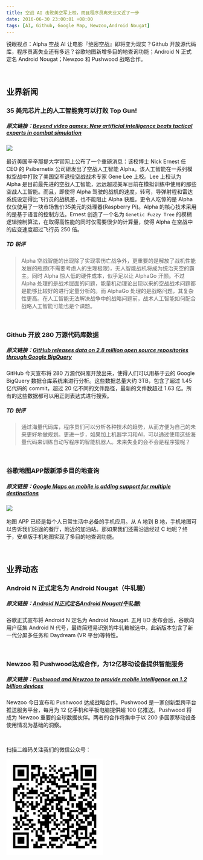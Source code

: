 ```yaml
---
title: 空战 AI 击败美空军上校，而且程序员离失业又近了一步
date: 2016-06-30 23:00:01 +08:00
tags: [AI, Github, Google Map, Newzoo,Android Nougat]
---
```


锐眼视点：Alpha 空战 AI 让电影『绝密空战』即将变为现实？Github 开放源代码库，程序员离失业还有多远？谷歌地图新增多目的地查询功能；Android N 正式定名 Android Nougat；Newzoo 和 Pushwood 战略合作。

<br>

## 业界新闻

### 35 美元芯片上的人工智能竟可以打败 Top Gun!

##### 原文链接：[Beyond video games: New artificial intelligence beats tactical experts in combat simulation](http://magazine.uc.edu/editors_picks/recent_features/alpha.html)

![](http://i1.piimg.com/567952/ca26f0282688a3ca.png)

最近美国辛辛那提大学官网上公布了一个重磅消息：该校博士 Nick Ernest 任 CEO 的 Psibernetix 公司研发出了空战人工智能 Alpha。该人工智能在一系列模拟空战中打败了美国空军退役空战战术专家 Gene Lee 上校。Lee 上校认为 Alpha 是目前最先进的空战人工智能，远远超过美军目前在模拟训练中使用的那些空战人工智能。而且，即使将 Alpha 驾驶的战机的速度，转弯，导弹射程和雷达系统设定得比飞行员的战机差，也不能阻止 Alpha 获胜。更令人吃惊的是 Alpha 仅仅使用了一块市场售价35美元的处理器(Raspberry Pi)。Alpha 的核心技术采用的是基于语言的控制方法。Ernest 创造了一个名为 `Genetic Fuzzy Tree` 的模糊逻辑控制算法，在取得高性能的同时仅需要很少的计算量，使得 Alpha 在空战中的应变速度超过飞行员 250 倍。

##### TD 锐评

> Alpha 空战智能的出现除了实现零伤亡战争外，更重要的是解放了战机性能发展的瓶颈(不需要考虑人的生理极限)，无人智能战机将成为统治天空的霸主。同时 Alpha 惊人低的硬件成本，似乎足以让 AlphaGo 汗颜。不过 Alpha 处理的是战术层面的问题，能量机动理论出现以来的空战战术问题都是能够比较好的进行定量分析的。而 AlphaGo 处理的是战略问题，其复杂性更高。在人工智能无法解决战争中的战略问题前，战术人工智能如何配合战略人工智能可能也是个课题。

<br>

### Github 开放 280 万源代码库数据

##### 原文链接：[GitHub releases data on 2.8 million open source repositories through Google BigQuery](http://venturebeat.com/2016/06/29/github-releases-data-on-2-8-million-open-source-repositories-through-google-bigquery/)

GitHub 今天宣布将 280 万源代码库开放出来，使得人们可以用基于云的 Google BigQuery 数据仓库系统来进行分析。这些数据总量大约 3TB，包含了超过 1.45 亿代码的 commit，超过 20 亿不同的文件路径，最新的文件数超过 1.63 亿。所有的这些数据都可以用正则表达式进行搜索。

##### TD 锐评

> 通过海量代码库，程序员们可以分析各种技术的趋势，从而方便为自己的未来更好地做规划。更进一步，如果加上机器学习和AI，可以通过使用这些海量代码来训练自动写程序的智能机器人。未来失业的会不会是程序猿呢？

<br>

### 谷歌地图APP版新添多目的地查询

##### 原文链接：[Google Maps on mobile is adding support for multiple destinations](http://www.theverge.com/2016/6/29/12060682/google-maps-android-app-multiple-destinations?utm_campaign=theverge&utm_content=chorus&utm_medium=social&utm_source=twitter)

![](http://i1.piimg.com/567952/8c937b88cadcfbcf.png)

地图 APP 已经是每个人日常生活中必备的手机应用。从 A 地到 B 地，手机地图可以告诉我们沿途的餐厅，附近的加油站。那如果我们还需沿途经过 C 地呢？终于，安卓版手机地图实现了多目的地查询功能。

<br>

## 业界动态

### Android N 正式定名为 Android Nougat（牛轧糖）

##### 原文链接：[Android N正式定名Android Nougat(牛轧糖)](http://www.theverge.com/2016/6/30/12067774/android-n-is-now-android-nougat)

谷歌正式宣布将 Android N 定名为 Android Nougat. 五月 I/O 发布会后，谷歌向用户征集 Android N 代号，最终简短易识别的牛轧糖被选中。此新版本包含了新一代分屏多任务和 Daydream (VR 平台)等特性。

<br>

### Newzoo 和 Pushwood达成合作，为12亿移动设备提供智能服务

##### 原文链接：[Pushwood and Newzoo to provide mobile intelligence on 1.2 billion devices](https://newzoo.com/news/pushwoosh-newzoo-partner-to-provide-mobile-device-intelligence/)

Newzoo 今日宣布和 Pushwood 达成战略合作。Pushwood 是一家创新型跨平台推送服务平台，每月为 12 亿手机和平板电脑提供超 100 亿推送。Pushwood 将成为 Newzoo 重要的全球数据伙伴。两者的合作将集中于以 200 多国家移动设备使用情况为基础的洞察。

<br>

扫描二维码关注我们的微信公众号：

![](/images/erweima.jpg)
